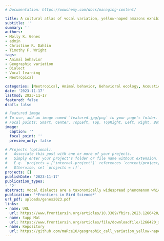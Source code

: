 ```yaml
---
# Documentation: https://wowchemy.com/docs/managing-content/

title: A cultural atlas of vocal variation, yellow-naped amazons exhibit contact call dialects throughout their Mesoamerican range
subtitle: ''
summary: ''
authors:
- Molly K. Genes
- admin
- Christine R. Dahlin
- Timothy F. Wright
tags:
- Animal behavior
- Geographic variation
- Dialect
- Vocal learning
- Neotropical

categories: [Neotropical, Animal behavior, Behavioral ecology, Acoustic communication, cultural evolution, Parrots]
date: '2023-11-17'
lastmod: 2023-11-17
featured: false
draft: false

# Featured image
# To use, add an image named `featured.jpg/png` to your page's folder.
# Focal points: Smart, Center, TopLeft, Top, TopRight, Left, Right, BottomLeft, Bottom, BottomRight.
image:
  caption: ''
  focal_point: ''
  preview_only: false

# Projects (optional).
#   Associate this post with one or more of your projects.
#   Simply enter your project's folder or file name without extension.
#   E.g. `projects = ["internal-project"]` references `content/project/deep-learning/index.md`.
#   Otherwise, set `projects = []`.
projects: []
publishDate: '2023-11-17'
publication_types:
- '2'
abstract: Vocal dialects are a taxonomically widespread phenomenon which are typically only studied in a portion of a species’ range. Thus, it is difficult to infer whether a geographic pattern of vocal dialects observed in one part of a species’ range are typical across the range or whether local conditions influence their presence or absence. We examined the yellow-naped amazon, Amazona auropalliata, a parrot species with remarkable vocal learning capabilities. Although this species’ native range spans across Mesoamerica, only Costa Rican populations have been evaluated long-term. Previous studies have shown that these populations have geographically and temporally stable vocal dialect patterns. Without data on populations outside of Costa Rica, it is impossible to know whether vocal dialects are present in northern range populations, and whether they show similar geographic structure to southern range populations. We recorded yellow-naped amazon contact calls at 47 different sites across the species’ range between 2016 and 2019 and evaluated them for the presence of dialects. We visually classified 14 contact call types based on spectrographic similarity and used spectrographic cross-correlation, principal component analysis, and Mantel-based spatial autocorrelations to assess acoustic similarity; we also evaluated the robustness of our findings using simulated data. The results from our study show that the vocal patterns previously seen in Costa Rica are also present in northern populations, supporting our hypothesis that this species has vocal dialects throughout its Mesoamerican range. Call types were regionally specific (e.g., vocal dialects occurred) across the range, and no call types were repeated across multiple regions. We did, however, observe distinctive structural characteristics that are found in multiple call types, suggesting that different call types stem from a common origin. Alternatively, similarity in the acoustic features of call types may also be a result of physiological and anatomical features that are common to all members of the species. Vocal dialects in this species are likely maintained through a tendency toward philopatry and matching call types to enhance social identification.
publication: '*Frontiers in Bird Science*'
url_pdf: uploads/genes2023.pdf
links:
- name: URL
  url: https://www.frontiersin.org/articles/10.3389/fbirs.2023.1266420/full
- name: Supp Mat
  url: https://www.frontiersin.org/articles/file/downloadfile/1266420_supplementary-materials_datasheets_1_pdf/octet-stream/Data%20Sheet%201.pdf/2/1266420?isPublishedV2=False
- name: Repository
  url: https://github.com/maRce10/geographic_call_variation_yellow-naped_amazon
---
```

